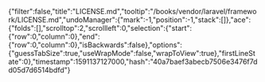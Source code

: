 {"filter":false,"title":"LICENSE.md","tooltip":"/books/vendor/laravel/framework/LICENSE.md","undoManager":{"mark":-1,"position":-1,"stack":[]},"ace":{"folds":[],"scrolltop":2,"scrollleft":0,"selection":{"start":{"row":0,"column":0},"end":{"row":0,"column":0},"isBackwards":false},"options":{"guessTabSize":true,"useWrapMode":false,"wrapToView":true},"firstLineState":0},"timestamp":1591137127000,"hash":"40a7baef3abecb7506e3476f7dd05d7d6514bdfd"}